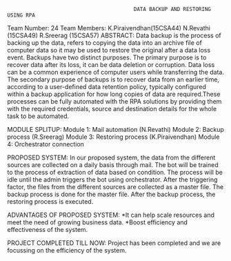                                              DATA BACKUP AND RESTORING USING RPA
Team Number: 24
Team Members: K.Piraivendhan(15CSA44)
              N.Revathi     (15CSA49)
              R.Sreerag     (15CSA57)
 ABSTRACT:
Data backup is the process of backing up the data, refers to copying the data into an archive file of computer data so it may be used to restore the original after a data loss event. Backups have two distinct purposes. The primary purpose is to recover data after its loss, it can be data deletion or corruption. Data loss can be a common experience of computer users while transferring the data. 
The secondary purpose of backups is to recover data from an earlier time, according to a user-defined data retention policy, typically configured within a backup application for how long copies of data are required.These processes can be fully automated with the RPA solutions by providing them with the required credentials, source and destination details for the whole task to be automated. 

MODULE SPLITUP:
Module 1: Mail automation    (N.Revathi)
Module 2: Backup process     (R.Sreerag)
Module 3: Restoring process  (K.Piraivendhan)
Module 4: Orchestrator connection

PROPOSED SYSTEM:
In our proposed system, the data from the different sources are collected on a daily basis through mail. The bot will be trained to the process of extraction of data based on condition. The process will be idle until the admin triggers the bot using orchestrator. After the triggering factor, the files from the different sources are collected as a master file. The backup process is done for the master file.
After the backup process, the restoring process is executed.

ADVANTAGES OF PROPOSED SYSTEM:
*It can help scale resources and meet the need of growing business data.
*Boost efficiency and effectiveness of the system.

PROJECT COMPLETED TILL NOW:
Project has been completed and we are focussing on the efficiency of the system.

